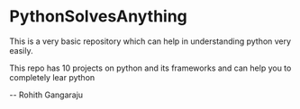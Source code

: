 # PythonSolvesAnything
This is a very basic repository which can help in understanding python very easily.

This repo has 10 projects on python and its frameworks and can help you to completely lear python 

-- Rohith Gangaraju
